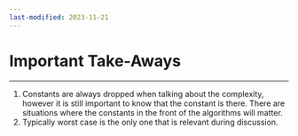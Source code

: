 ```yaml
---
last-modified: 2023-11-21
---
```

# Important Take-Aways
---
1. Constants are always dropped when talking about the complexity, however it is still important to know that the constant is there. There are situations where the constants in the front of the algorithms will matter.
2. Typically worst case is the only one that is relevant during discussion.